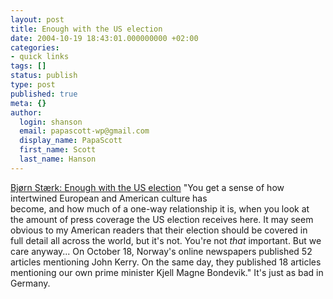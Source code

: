 ```yaml
---
layout: post
title: Enough with the US election
date: 2004-10-19 18:43:01.000000000 +02:00
categories:
- quick links
tags: []
status: publish
type: post
published: true
meta: {}
author:
  login: shanson
  email: papascott-wp@gmail.com
  display_name: PapaScott
  first_name: Scott
  last_name: Hanson
---
```

<p><a title="Bjørn Stærk blog - Enough with the US election" href="http://blog.bearstrong.net/001470.html">Bjørn Stærk: Enough with the US election</a> "You get a sense of how intertwined European and American culture has<br />
become, and how much of a one-way relationship it is, when you look at<br />
the amount of press coverage the US election receives here. It may seem<br />
obvious to my American readers that their election should be covered in<br />
full detail all across the world, but it's not. You're not <i>that</i> important.  But we care anyway... On October 18, Norway's online newspapers published 52 articles mentioning John Kerry. On the same day, they published 18 articles mentioning our own prime minister Kjell Magne Bondevik." It's just as bad in Germany.</p>
